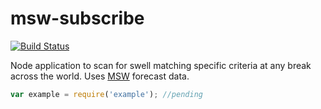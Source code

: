 msw-subscribe
=============

[![Build Status](https://travis-ci.org/justinjmoses/xxx.png)](https://travis-ci.org/justinjmoses/xxx)

Node application to scan for swell matching specific criteria at any break across the world. Uses [MSW](http://magicseaweed.com) forecast data. 

```javascript
var example = require('example'); //pending
```
